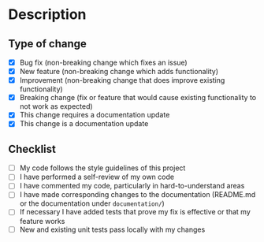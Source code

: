 # Description

<!--  Include a summary of the change.
      Please also include relevant motivation and context. -->

<!-- Link the issue which will be fixed (if any) here: -->
<!-- Fixes # -->

## Type of change

<!-- Delete options that are not relevant. -->

- [x] Bug fix (non-breaking change which fixes an issue)
- [x] New feature (non-breaking change which adds functionality)
- [x] Improvement (non-breaking change that does improve existing functionality)
- [x] Breaking change (fix or feature that would cause existing functionality to not work as expected)
- [x] This change requires a documentation update
- [x] This change is a documentation update

## Checklist

- [ ] My code follows the style guidelines of this project
- [ ] I have performed a self-review of my own code
- [ ] I have commented my code, particularly in hard-to-understand areas
- [ ] I have made corresponding changes to the documentation (README.md or the documentation under `documentation/`)
- [ ] If necessary I have added tests that prove my fix is effective or that my feature works
- [ ] New and existing unit tests pass locally with my changes
